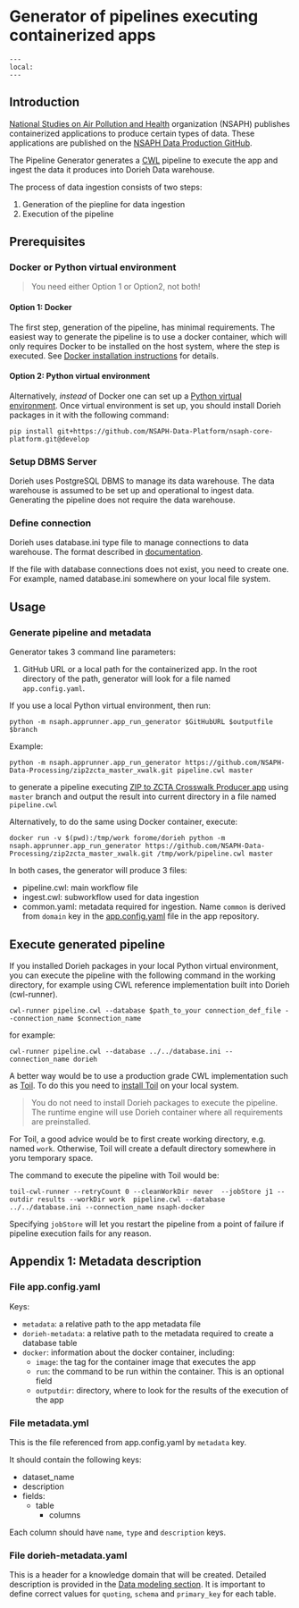 # Generator of pipelines executing containerized apps

```{contents}
---
local:
---
```

## Introduction

[National Studies on Air Pollution and Health](https://www.hsph.harvard.edu/nsaph/)
organization (NSAPH) publishes containerized applications to produce
certain types of data. These applications are published on the
[NSAPH Data Production GitHub](https://github.com/NSAPH-Data-Processing).

The Pipeline Generator generates a 
[CWL](https://www.commonwl.org/) pipeline to execute the app and ingest
the data it produces into Dorieh Data warehouse.

The process of data ingestion consists of two steps:

1. Generation of the piepline for data ingestion
2. Execution of the pipeline

             
## Prerequisites
        
### Docker or Python virtual environment

> You need either Option 1 or Option2, not both!

#### Option 1: Docker

The first step, generation of the pipeline, has minimal requirements. 
The easiest way to generate the pipeline is to use a docker container,
which will only requires Docker to be installed
on the host system, where the step is executed. See
[Docker installation instructions](https://docs.docker.com/engine/install/)
for details.
                     
#### Option 2: Python virtual environment

Alternatively, *instead* of Docker one can set up a
[Python virtual environment](https://docs.python.org/3/library/venv.html).
Once virtual environment is set up, you should install Dorieh packages
in it with the following command:

    pip install git+https://github.com/NSAPH-Data-Platform/nsaph-core-platform.git@develop


### Setup DBMS Server

Dorieh uses PostgreSQL DBMS to manage its data warehouse. The data warehouse
is assumed to be set up and operational to ingest data. Generating 
the pipeline does not require the data warehouse.

### Define connection
          
Dorieh uses database.ini type file to manage connections
to data warehouse. The format described in
[documentation](SampleQuery.md#create-connection-definition-file).

If the file with database connections does not exist, you 
need to create one. For example, named database.ini somewhere
on your local file system.

## Usage

### Generate pipeline and metadata

Generator takes 3 command line parameters:
                                       
1. GitHub URL or a local path for the containerized app. In the 
    root directory of the path, generator will look for a file named
   `app.config.yaml`.

If you use a local Python virtual environment, then run:

    python -m nsaph.apprunner.app_run_generator $GitHubURL $outputfile $branch

Example:

    python -m nsaph.apprunner.app_run_generator https://github.com/NSAPH-Data-Processing/zip2zcta_master_xwalk.git pipeline.cwl master

to generate a pipeline executing
[ZIP to ZCTA Crosswalk Producer app](https://github.com/NSAPH-Data-Processing/zip2zcta_master_xwalk)
using `master` branch and output the result into current directory in
a file named `pipeline.cwl`

Alternatively, to do the same using Docker container, execute:

    docker run -v $(pwd):/tmp/work forome/dorieh python -m nsaph.apprunner.app_run_generator https://github.com/NSAPH-Data-Processing/zip2zcta_master_xwalk.git /tmp/work/pipeline.cwl master

In both cases, the generator will produce 3 files:

* pipeline.cwl: main workflow file
* ingest.cwl: subworkflow used for data ingestion
* common.yaml: metadata required for ingestion. Name `common` is
    derived from `domain` key in the 
    [app.config.yaml](https://github.com/NSAPH-Data-Processing/zip2zcta_master_xwalk/blob/app-config-1/app.config.yaml)
    file in the app repository.
 
## Execute generated pipeline

If you installed Dorieh packages in your local Python virtual environment, 
you can execute the pipeline with the following command in 
the working directory, for example using CWL reference implementation
built into Dorieh (cwl-runner).

    cwl-runner pipeline.cwl --database $path_to_your connection_def_file --connection_name $connection_name

for example:

    cwl-runner pipeline.cwl --database ../../database.ini --connection_name dorieh
 
A better way would be to use a production grade CWL implementation
such as [Toil](https://toil.readthedocs.io/en/latest/running/cwl.html).
To do this you need to 
[install Toil](https://toil.readthedocs.io/en/latest/gettingStarted/install.html) 
on your local system. 

> You do not need to install Dorieh packages to execute the pipeline.
> The runtime engine will use Dorieh container where all requirements
> are preinstalled.

For Toil, a good advice would be to first create working 
directory, e.g. named `work`. Otherwise, Toil will create a default
directory somewhere in yoru temporary space. 

The command to execute the pipeline with Toil would be:

    toil-cwl-runner --retryCount 0 --cleanWorkDir never  --jobStore j1 --outdir results --workDir work  pipeline.cwl --database ../../database.ini --connection_name nsaph-docker

Specifying `jobStore` will let you restart the pipeline from a 
point of failure if pipeline execution fails for any reason.

## Appendix 1: Metadata description

### File app.config.yaml

Keys:

* `metadata`: a relative path to the app metadata file
* `dorieh-metadata`: a relative path to the metadata required to create
    a database table
* `docker`: information about the docker container, including:
  * `image`: the tag for the container image that executes the app
  * `run`: the command to be run within the container. This is an optional
    field
  * `outputdir`: directory, where to look for the results of the execution
    of the app

### File metadata.yml

This is the file referenced from  app.config.yaml by `metadata`
key.

It should contain the following keys:

* dataset_name
* description
* fields:
  * table
    * columns

Each column should have `name`, `type` and `description` keys.

### File dorieh-metadata.yaml

This is a header for a knowledge domain that will be created.
Detailed description is provided in the 
[Data modeling section](Datamodels.md#domain). It is important
to define correct values for `quoting`, `schema` and 
`primary_key` for each table.

